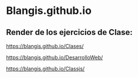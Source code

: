 # Blangis.github.io

## Render de los ejercicios de Clase:

https://blangis.github.io/Clases/

https://blangis.github.io/DesarrolloWeb/

https://blangis.github.io/Classjs/
